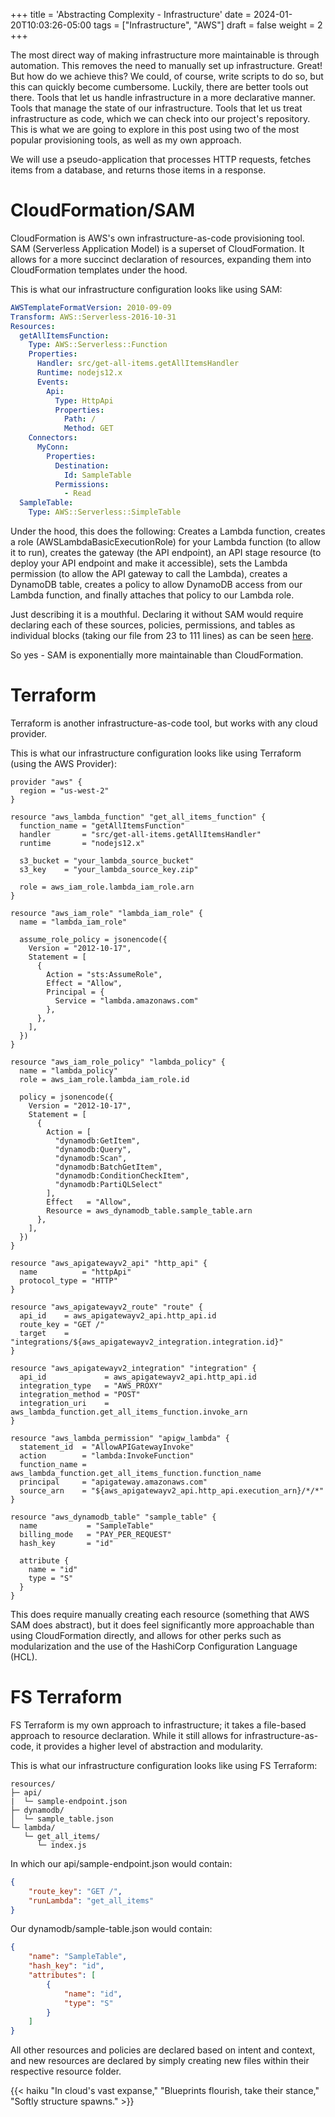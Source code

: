 +++
title = 'Abstracting Complexity - Infrastructure'
date = 2024-01-20T10:03:26-05:00
tags = ["Infrastructure", "AWS"]
draft = false
weight = 2
+++

The most direct way of making infrastructure more maintainable is through automation. This removes the need to manually set up infrastructure. Great! But how do we achieve this? We could, of course, write scripts to do so, but this can quickly become cumbersome. Luckily, there are better tools out there. Tools that let us handle infrastructure in a more declarative manner. Tools that manage the state of our infrastructure. Tools that let us treat infrastructure as code, which we can check into our project's repository. This is what we are going to explore in this post using two of the most popular provisioning tools, as well as my own approach. 

We will use a pseudo-application that processes HTTP requests, fetches items from a database, and returns those items in a response.

# CloudFormation/SAM
CloudFormation is AWS's own infrastructure-as-code provisioning tool. SAM (Serverless Application Model) is a superset of CloudFormation. It allows for a more succinct declaration of resources, expanding them into CloudFormation templates under the hood.

This is what our infrastructure configuration looks like using SAM:

```yml
AWSTemplateFormatVersion: 2010-09-09
Transform: AWS::Serverless-2016-10-31
Resources:
  getAllItemsFunction:
    Type: AWS::Serverless::Function
    Properties:
      Handler: src/get-all-items.getAllItemsHandler
      Runtime: nodejs12.x
      Events:
        Api:
          Type: HttpApi
          Properties:
            Path: /
            Method: GET
    Connectors:
      MyConn:
        Properties:
          Destination:
            Id: SampleTable
          Permissions:
            - Read
  SampleTable:
    Type: AWS::Serverless::SimpleTable
```
Under the hood, this does the following: Creates a Lambda function, creates a role (AWSLambdaBasicExecutionRole) for your Lambda function (to allow it to run), creates the gateway (the API endpoint), an API stage resource (to deploy your API endpoint and make it accessible), sets the Lambda permission (to allow the API gateway to call the Lambda), creates a DynamoDB table, creates a policy to allow DynamoDB access from our Lambda function, and finally attaches that policy to our Lambda role.

Just describing it is a mouthful. Declaring it without SAM would require declaring each of these sources, policies, permissions, and  tables as individual blocks (taking our file from 23 to 111 lines) as can be seen [here](https://gist.github.com/onajourney/e1aab0150c06dd7bb6f28318767063f6).

So yes - SAM is exponentially more maintainable than CloudFormation.

# Terraform
Terraform is another infrastructure-as-code tool, but works with any cloud provider.

This is what our infrastructure configuration looks like using Terraform (using the AWS Provider):

```hcl
provider "aws" {
  region = "us-west-2"
}

resource "aws_lambda_function" "get_all_items_function" {
  function_name = "getAllItemsFunction"
  handler       = "src/get-all-items.getAllItemsHandler"
  runtime       = "nodejs12.x"

  s3_bucket = "your_lambda_source_bucket"
  s3_key    = "your_lambda_source_key.zip"

  role = aws_iam_role.lambda_iam_role.arn
}

resource "aws_iam_role" "lambda_iam_role" {
  name = "lambda_iam_role"

  assume_role_policy = jsonencode({
    Version = "2012-10-17",
    Statement = [
      {
        Action = "sts:AssumeRole",
        Effect = "Allow",
        Principal = {
          Service = "lambda.amazonaws.com"
        },
      },
    ],
  })
}

resource "aws_iam_role_policy" "lambda_policy" {
  name = "lambda_policy"
  role = aws_iam_role.lambda_iam_role.id

  policy = jsonencode({
    Version = "2012-10-17",
    Statement = [
      {
        Action = [
          "dynamodb:GetItem",
          "dynamodb:Query",
          "dynamodb:Scan",
          "dynamodb:BatchGetItem",
          "dynamodb:ConditionCheckItem",
          "dynamodb:PartiQLSelect"
        ],
        Effect   = "Allow",
        Resource = aws_dynamodb_table.sample_table.arn
      },
    ],
  })
}

resource "aws_apigatewayv2_api" "http_api" {
  name          = "httpApi"
  protocol_type = "HTTP"
}

resource "aws_apigatewayv2_route" "route" {
  api_id    = aws_apigatewayv2_api.http_api.id
  route_key = "GET /"
  target    = "integrations/${aws_apigatewayv2_integration.integration.id}"
}

resource "aws_apigatewayv2_integration" "integration" {
  api_id             = aws_apigatewayv2_api.http_api.id
  integration_type   = "AWS_PROXY"
  integration_method = "POST"
  integration_uri    = aws_lambda_function.get_all_items_function.invoke_arn
}

resource "aws_lambda_permission" "apigw_lambda" {
  statement_id  = "AllowAPIGatewayInvoke"
  action        = "lambda:InvokeFunction"
  function_name = aws_lambda_function.get_all_items_function.function_name
  principal     = "apigateway.amazonaws.com"
  source_arn    = "${aws_apigatewayv2_api.http_api.execution_arn}/*/*"
}

resource "aws_dynamodb_table" "sample_table" {
  name           = "SampleTable"
  billing_mode   = "PAY_PER_REQUEST"
  hash_key       = "id"

  attribute {
    name = "id"
    type = "S"
  }
}

```

This does require manually creating each resource (something that AWS SAM does abstract), but it does feel significantly more approachable than using CloudFormation directly, and allows for other perks such as modularization and the use of the HashiCorp Configuration Language (HCL).

# FS Terraform
FS Terraform is my own approach to infrastructure; it takes a file-based approach to resource declaration. While it still allows for infrastructure-as-code, it provides a higher level of abstraction and modularity.

This is what our infrastructure configuration looks like using FS Terraform:
```
resources/
├─ api/
|  └─ sample-endpoint.json
├─ dynamodb/
│  └─ sample_table.json
└─ lambda/
   └─ get_all_items/
      └─ index.js
```

In which our api/sample-endpoint.json would contain:

```json
{
    "route_key": "GET /",
    "runLambda": "get_all_items"
}
```

Our dynamodb/sample-table.json would contain:

```json
{
    "name": "SampleTable",
    "hash_key": "id",
    "attributes": [
        {
            "name": "id",
            "type": "S"
        }
    ]
}
```

All other resources and policies are declared based on intent and context, and new resources are declared by simply creating new files within their respective resource folder.

{{< haiku "In cloud's vast expanse," "Blueprints flourish, take their stance," "Softly structure spawns." >}}
